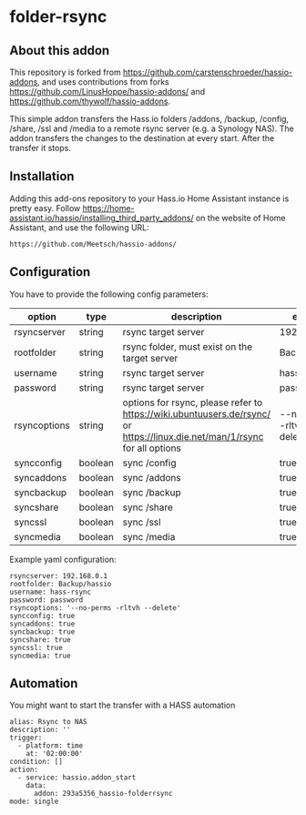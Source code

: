 # folder-rsync

## About this addon

This repository is forked from https://github.com/carstenschroeder/hassio-addons, and uses contributions from forks https://github.com/LinusHoppe/hassio-addons/ and https://github.com/thywolf/hassio-addons.

This simple addon transfers the Hass.io folders /addons, /backup, /config, /share, /ssl and /media to a remote rsync server (e.g. a Synology NAS). The addon transfers the changes to the destination at every start. After the transfer it stops.

## Installation

Adding this add-ons repository to your Hass.io Home Assistant instance is
pretty easy. Follow https://home-assistant.io/hassio/installing_third_party_addons/ on the
website of Home Assistant, and use the following URL:

```
https://github.com/Meetsch/hassio-addons/
```

## Configuration

You have to provide the following config parameters:

| option | type | description | example |
| ------------- | ------------- | ------------- | ------------- | 
| rsyncserver  | string  | rsync target server  | 192.168.0.1  |
| rootfolder  | string  | rsync folder, must exist on the target server  | Backup/hassio  |
| username  | string  | rsync target server  | hass-rsync  |
| password  | string  | rsync target server  | password  |
| rsyncoptions  | string  | options for rsync, please refer to https://wiki.ubuntuusers.de/rsync/ or https://linux.die.net/man/1/rsync for all options  | --no-perms -rltvh --delete  |
| syncconfig  | boolean  | sync /config  | true  |
| syncaddons  | boolean  | sync /addons  | true  |
| syncbackup  | boolean  | sync /backup  | true  |
| syncshare  | boolean  | sync /share  | true  |
| syncssl  | boolean  | sync /ssl  | true  |
| syncmedia  | boolean  | sync /media  | true  |

Example yaml configuration:

```
rsyncserver: 192.168.0.1
rootfolder: Backup/hassio
username: hass-rsync
password: password
rsyncoptions: '--no-perms -rltvh --delete'
syncconfig: true
syncaddons: true
syncbackup: true
syncshare: true
syncssl: true
syncmedia: true
```

## Automation

You might want to start the transfer with a HASS automation
```
alias: Rsync to NAS
description: ''
trigger:
  - platform: time
    at: '02:00:00'
condition: []
action:
  - service: hassio.addon_start
    data:
      addon: 293a5356_hassio-folderrsync
mode: single
```
